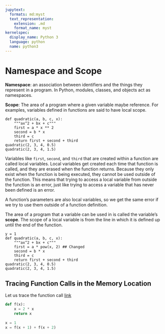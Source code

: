 ```yaml
---
jupytext:
  formats: md:myst
  text_representation:
    extension: .md
    format_name: myst
kernelspec:
  display_name: Python 3
  language: python
  name: python3
---
```


# Namespace and Scope

**Namespace**: an association between identifiers and the things they represent in a program. In Python, modules, classes, and objects act as namespaces.

**Scope**: The area of a program where a given variable maybe reference. For examples, variables defined in functions are said to have local scope.

```{code-cell} ipython3
def quadratic(a, b, c, x):
    """ax^2 + bx + c"""
    first = a * x ** 2
    second = b * x
    third = c
    return first + second + third
quadratic(2, 3, 4, 0.5)
quadratic(2, 3, 4, 1.5)
```

Variables like `first`, `second`, and `third` that are created within a function are called local variables. Local variables get created each time that function is called, and they are erased when the function returns. Because they only exist when the function is being executed, they cannot be used outside of the function. This means that trying to access a local variable from outside the function is an error, just like trying to access a variable that has never been defined is an error.

A function’s parameters are also local variables, so we get the same error if we try to use them outside of a function definition.

The area of a program that a variable can be used in is called the variable’s **scope**. The scope of a local variable is from the line in which it is defined up until the end of the function.

```{code-cell} ipython3
y = 1
def quadratic(a, b, c, x):
    """ax^2 + bx + c"""
    first = a * pow(x, 2) ## Changed
    second = b * x
    third = c
    return first + second + third
quadratic(2, 3, 4, 0.5)
quadratic(2, 3, 4, 1.5)
```

## Tracing Function Calls in the Memory Location

Let us trace the function call [link](https://pythontutor.com/visualize.html#code=def%20f%28x%29%3A%0A%20%20%20%20x%20%3D%202%20*%20x%0A%20%20%20%20return%20x%0A%20%20%20%20%0Ax%20%3D%201%0Ax%20%3D%20f%28x%20%2B%201%29%20%2B%20f%28x%20%2B%202%29&cumulative=true&curInstr=0&heapPrimitives=true&mode=display&origin=opt-frontend.js&py=3&rawInputLstJSON=%5B%5D&textReferences=false)

```python
def f(x):
    x = 2 * x
    return x
    
x = 1
x = f(x + 1) + f(x + 2)
```
